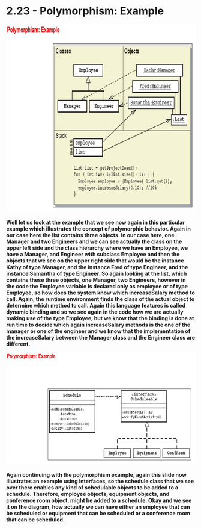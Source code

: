 # 2.23 - Polymorphism: Example

<img src="/images/02_23_01.jpg" width="700" height="500">

**Well let us look at the example that we see now again in this particular example which illustrates the concept of polymorphic behavior. Again in our case here the list contains three objects. In our case here, one Manager and two Engineers and we can see actually the class on the upper left side and the class hierarchy where we have an Employee, we have a Manager, and Engineer with subclass Employee and then the objects that we see on the upper right side that would be the instance Kathy of type Manager, and the instance Fred of type Engineer, and the instance Samantha of type Engineer. So again looking at the list, which contains these three objects, one Manager, two Engineers, however in the code the Employee variable is declared only as employee or of type Employee, so how does the system know which increaseSalary method to call. Again, the runtime environment finds the class of the actual object to determine which method to call. Again this language features is called dynamic binding and so we see again in the code how we are actually making use of the type Employee, but we know that the binding is done at run time to decide which again increaseSalary methods is the one of the manager or one of the engineer and we know that the implementation of the increaseSalary between the Manager class and the Engineer class are different.**

<img src="/images/02_23_02.jpg" width="700" height="300">

**Again continuing with the polymorphism example, again this slide now illustrates an example using interfaces, so the schedule class that we see over there enables any kind of schedulable objects to be added to a schedule. Therefore, employee objects, equipment objects, and conference room object, might be added to a schedule. Okay and we see it on the diagram, how actually we can have either an employee that can be scheduled or equipment that can be scheduled or a conference room that can be scheduled.**